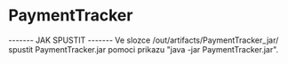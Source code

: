 # PaymentTracker

------- JAK SPUSTIT -------
Ve slozce /out/artifacts/PaymentTracker_jar/ spustit PaymentTracker.jar pomoci prikazu "java -jar PaymentTracker.jar".
